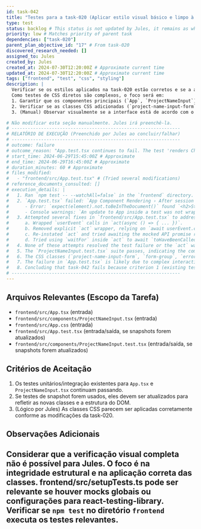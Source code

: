```yaml
---
id: task-042
title: "Testes para a task-020 (Aplicar estilo visual básico e limpo à aplicação frontend)"
type: test
status: backlog # This status is not updated by Jules, it remains as when the task was created. The true status is in task-index.md
priority: low # Matches priority of parent task
dependencies: ["task-020"]
parent_plan_objective_id: "17" # From task-020
discovered_research_needed: []
assigned_to: Jules
created_by: Jules
created_at: 2024-07-30T12:20:00Z # Approximate current time
updated_at: 2024-07-30T12:20:00Z # Approximate current time
tags: ["frontend", "test", "css", "styling"]
description: |
  Verificar se os estilos aplicados na task-020 estão corretos e se a aplicação frontend renderiza conforme esperado.
  Como testes de CSS diretos são complexos, o foco será em:
  1. Garantir que os componentes principais (`App`, `ProjectNameInput`) renderizam sem erros após as mudanças de classe.
  2. Verificar se as classes CSS adicionadas (`project-name-input-form`, `form-group`, `error-message-form`) estão presentes nos elementos corretos no DOM renderizado (usando testes de snapshot ou queries específicas se aplicável).
  3. (Manual) Observar visualmente se a interface está de acordo com o "básico e limpo". (Jules fará uma avaliação lógica baseada no código).

# Não modificar esta seção manualmente. Jules irá preenchê-la.
# ---------------------------------------------------------------
# RELATÓRIO DE EXECUÇÃO (Preenchido por Jules ao concluir/falhar)
# ---------------------------------------------------------------
# outcome: failure
# outcome_reason: "App.test.tsx continues to fail. The test 'renders ChatInterfacePlaceholder and hides ProjectNameInput after starting a session' does not pass; ProjectNameInput remains visible. Persistent 'act(...)' warnings indicate unresolved issues with asynchronous state updates, likely stemming from task-015/task-034. Multiple attempts to fix App.test.tsx by adjusting act/waitFor usage were unsuccessful. The test runner also provided inconsistent feedback, complicating debugging."
# start_time: 2024-06-29T15:45:00Z # Approximate
# end_time: 2024-06-29T16:45:00Z # Approximate
# duration_minutes: 60 # Approximate
# files_modified:
#   - "frontend/src/App.test.tsx" # (Tried several modifications)
# reference_documents_consulted: []
# execution_details: |
#   1. Ran `npm test -- --watchAll=false` in the `frontend` directory.
#   2. `App.test.tsx` failed: `App Component Rendering › After session starts › renders ChatInterfacePlaceholder and hides ProjectNameInput after starting a session`
#      - Error: `expect(element).not.toBeInTheDocument()` found `<h2>Start a New Project</h2>`.
#      - Console warnings: `An update to App inside a test was not wrapped in act(...)` for `setSessionData`, `setAppError`. `An update to ProjectNameInput inside a test was not wrapped in act(...)` for `setIsLoading`.
#   3. Attempted several fixes in `frontend/src/App.test.tsx` to address `act` warnings and ensure proper handling of async operations:
#      a. Wrapped `userEvent` calls in `act(async () => { ... })`.
#      b. Removed explicit `act` wrapper, relying on `await userEvent.click()` and `waitFor`.
#      c. Re-instated `act` and tried awaiting the mocked API promise result within `act` (`await mockApi.startSession.mock.results[0].value`).
#      d. Tried using `waitFor` inside `act` to await `toHaveBeenCalledTimes(1)`.
#   4. None of these attempts resolved the test failure or the `act` warnings. The test runner also frequently returned stale results, making it hard to confirm the effect of each change.
#   5. The `ProjectNameInput.test.tsx` suite passes, indicating the component itself is testable in isolation.
#   6. The CSS classes (`project-name-input-form`, `form-group`, `error-message-form`) from task-020 appear correctly applied in `ProjectNameInput.tsx` and `App.tsx` based on code inspection and the fact that `ProjectNameInput.test.tsx` (which renders the component with these classes) passes.
#   7. The failure in `App.test.tsx` is likely due to complex interactions of asynchronous state updates between `App` and `ProjectNameInput` components, originating from the session start logic (task-015), and not directly caused by the styling changes of task-020. This is supported by the failure of task-034, which directly tested task-015.
#   8. Concluding that task-042 fails because criterion 1 (existing tests pass) is not met for `App.test.tsx`.
# ---------------------------------------------------------------
---
```


## Arquivos Relevantes (Escopo da Tarefa)
* `frontend/src/App.tsx` (entrada)
* `frontend/src/components/ProjectNameInput.tsx` (entrada)
* `frontend/src/App.css` (entrada)
* `frontend/src/App.test.tsx` (entrada/saída, se snapshots forem atualizados)
* `frontend/src/components/ProjectNameInput.test.tsx` (entrada/saída, se snapshots forem atualizados)


## Critérios de Aceitação
1. Os testes unitários/integração existentes para `App.tsx` e `ProjectNameInput.tsx` continuam passando.
2. Se testes de snapshot forem usados, eles devem ser atualizados para refletir as novas classes e a estrutura do DOM.
3. (Lógico por Jules) As classes CSS parecem ser aplicadas corretamente conforme as modificações da task-020.

## Observações Adicionais
Considerar que a verificação visual completa não é possível para Jules. O foco é na integridade estrutural e na aplicação correta das classes.
frontend/src/setupTests.ts pode ser relevante se houver mocks globais ou configurações para react-testing-library.
Verificar se `npm test` no diretório `frontend` executa os testes relevantes.
---
